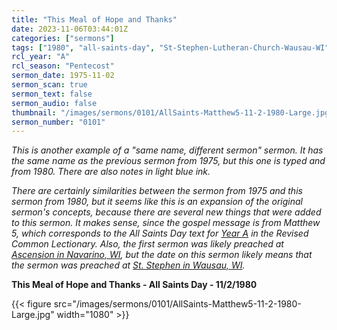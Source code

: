 ```yaml
---
title: "This Meal of Hope and Thanks"
date: 2023-11-06T03:44:01Z
categories: ["sermons"]
tags: ["1980", "all-saints-day", "St-Stephen-Lutheran-Church-Wausau-WI"]
rcl_year: "A"
rcl_season: "Pentecost"
sermon_date: 1975-11-02
sermon_scan: true
sermon_text: false
sermon_audio: false
thumbnail: "/images/sermons/0101/AllSaints-Matthew5-11-2-1980-Large.jpg"
sermon_number: "0101"
---
```


_This is another example of a "same name, different sermon" sermon.  It has the same name as the previous sermon from 1975, but this one is typed and from 1980. There are also notes in light blue ink._

<!--more-->

_There are certainly similarities between the sermon from 1975 and this sermon from 1980, but it seems like this is an expansion of the original sermon's concepts, because there are several new things that were added to this sermon.  It makes sense, since the gospel message is from Matthew 5, which corresponds to the All Saints Day text for [Year A](https://lectionary.library.vanderbilt.edu/texts/?y=17134&z=p&d=83) in the Revised Common Lectionary. Also, the first sermon was likely preached at [Ascension in Navarino, WI](http://www.ascensionavarino.com/), but the date on this sermon likely means that the sermon was preached at [St. Stephen in Wausau, WI](https://sslcwausau.com/)._

**This Meal of Hope and Thanks - All Saints Day - 11/2/1980**

{{< figure src="/images/sermons/0101/AllSaints-Matthew5-11-2-1980-Large.jpg" width="1080" >}}

